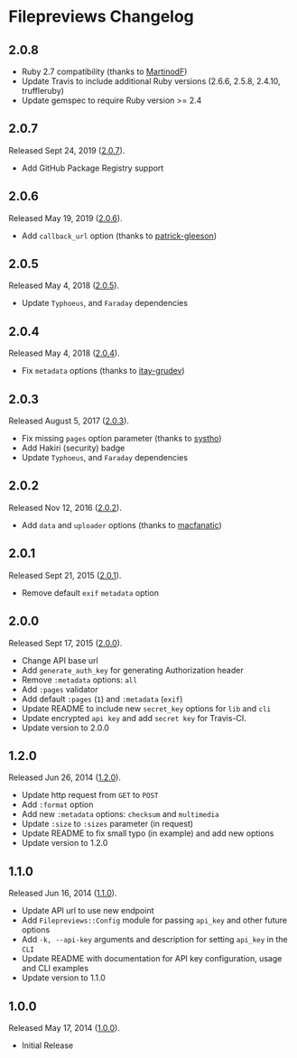 # Filepreviews Changelog

## 2.0.8

* Ruby 2.7 compatibility (thanks to [MartinodF](https://github.com/MartinodF))
* Update Travis to include additional Ruby versions (2.6.6, 2.5.8, 2.4.10, truffleruby)
* Update gemspec to require Ruby version >= 2.4

## 2.0.7

Released Sept 24, 2019 ([2.0.7](https://github.com/jonahoffline/filepreviews-ruby/tree/v2.0.7)).

* Add GitHub Package Registry support

## 2.0.6

Released May 19, 2019 ([2.0.6](https://github.com/jonahoffline/filepreviews-ruby/tree/v2.0.6)).

* Add `callback_url` option (thanks to [patrick-gleeson](https://github.com/patrick-gleeson))

## 2.0.5

Released May 4, 2018 ([2.0.5](https://github.com/jonahoffline/filepreviews-ruby/tree/v2.0.5)).

* Update `Typhoeus`, and `Faraday` dependencies

## 2.0.4

Released May 4, 2018 ([2.0.4](https://github.com/jonahoffline/filepreviews-ruby/tree/v2.0.4)).

* Fix `metadata` options (thanks to [itay-grudev](https://github.com/itay-grudev))

## 2.0.3

Released August 5, 2017 ([2.0.3](https://github.com/jonahoffline/filepreviews-ruby/tree/v2.0.3)).

* Fix missing `pages` option parameter (thanks to [systho](https://github.com/Systho))
* Add Hakiri (security) badge
* Update `Typhoeus`, and `Faraday` dependencies

## 2.0.2

Released Nov 12, 2016 ([2.0.2](https://github.com/jonahoffline/filepreviews-ruby/tree/v2.0.2)).

* Add `data` and `uploader` options (thanks to [macfanatic](https://github.com/macfanatic))

## 2.0.1

Released Sept 21, 2015 ([2.0.1](https://github.com/jonahoffline/filepreviews-ruby/tree/v2.0.1)).

* Remove default `exif` `metadata` option

## 2.0.0

Released Sept 17, 2015 ([2.0.0](https://github.com/jonahoffline/filepreviews-ruby/tree/v2.0.0)).

* Change API base url
* Add `generate_auth_key` for generating Authorization header
* Remove `:metadata` options: `all`
* Add `:pages` validator
* Add default `:pages` (`1`) and `:metadata` (`exif`)
* Update README to include new `secret_key` options for `lib` and `cli`
* Update encrypted `api key` and add `secret key` for Travis-CI.
* Update version to 2.0.0

## 1.2.0

Released Jun 26, 2014 ([1.2.0](https://github.com/jonahoffline/filepreviews-ruby/tree/v1.2.0)).

* Update http request from `GET` to `POST`
* Add `:format` option
* Add new `:metadata` options: `checksum` and `multimedia`
* Update `:size` to `:sizes` parameter (in request)
* Update README to fix small typo (in example) and add new options
* Update version to 1.2.0

## 1.1.0

Released Jun 16, 2014 ([1.1.0](https://github.com/jonahoffline/filepreviews-ruby/tree/v1.1.0)).

* Update API url to use new endpoint
* Add `Filepreviews::Config` module for passing `api_key` and other future options
* Add `-k, --api-key` arguments and description for setting `api_key` in the `CLI`
* Update README with documentation for API key configuration, usage and CLI examples
* Update version to 1.1.0

## 1.0.0

Released May 17, 2014 ([1.0.0](https://github.com/jonahoffline/filepreviews-ruby/tree/v1.0.0)).

* Initial Release
